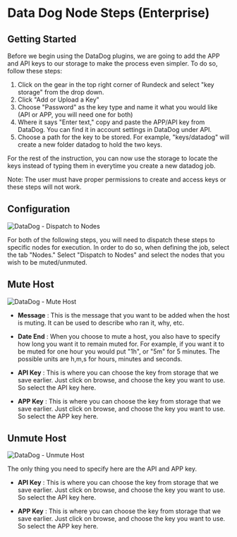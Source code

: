 # Data Dog Node Steps (Enterprise)

## Getting Started

Before we begin using the DataDog plugins, we are going to add the APP and API keys to our storage to make the process even simpler. To do so, follow these steps: 

1. Click on the gear in the top right corner of Rundeck and select "key storage" from the drop down. 
2. Click "Add or Upload a Key"
3. Choose "Password" as the key type and name it what you would like (API or APP, you will need one for both)
4. Where it says "Enter text," copy and paste the APP/API key from DataDog. You can find it in account settings in DataDog under API.
5. Choose a path for the key to be stored. For example, "keys/datadog" will create a new folder datadog to hold the two keys.

For the rest of the instruction, you can now use the storage to locate the keys instead of typing them in everytime you create a new datadog job.

Note:  The user must have proper permissions to create and access keys or these steps will not work.

## Configuration

![DataDog - Dispatch to Nodes](~@assets/img/datadog-dispatch.png)

For both of the following steps, you will need to dispatch these steps to specific nodes for execution. In order to do so, when defining the job, select the tab "Nodes." Select "Dispatch to Nodes" and select the nodes that you wish to be muted/unmuted.

## Mute Host

![DataDog - Mute Host](~@assets/img/datadog_mute.png)

- **Message**
: This is the message that you want to be added when the host is muting. It can be used to describe who ran it, why, etc.

- **Date End**
: When you choose to mute a host, you also have to specify how long you want it to remain muted for. For example, if you want it to be muted for one hour you would put "1h", or "5m" for 5 minutes. The possible units are h,m,s for hours, minutes and seconds.

 - **API Key**
 : This is where you can choose the key from storage that we save earlier. Just click on browse, and choose the key you want to use. So select the API key here. 
 
  - **APP Key**
  : This is where you can choose the key from storage that we save earlier. Just click on browse, and choose the key you want to use. So select the APP key here. 
  
  ## Unmute Host 
  
  ![DataDog - Unmute Host](~@assets/img/datadog_unmute.png)
  
  The only thing you need to specify here are the API and APP key.
  
  - **API Key**
  : This is where you can choose the key from storage that we save earlier. Just click on browse, and choose the key you want to use. So select the API key here. 
   
  - **APP Key**
  : This is where you can choose the key from storage that we save earlier. Just click on browse, and choose the key you want to use. So select the APP key here. 
    